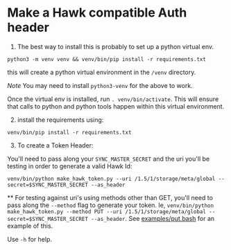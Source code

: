 # Make a Hawk compatible Auth header

1) The best way to install this is probably to set up a python virtual
env.

`python3 -m venv venv && venv/bin/pip install -r requirements.txt`

this will create a python virtual environment in the `/venv` directory.

*Note* You may need to install `python3-venv` for the above to work.

Once the virtual env is installed, run `. venv/bin/activate`. This
will ensure that calls to python and python tools happen within this
virtual environment.

2) install the requirements using:

`venv/bin/pip install -r requirements.txt`

3) To create a Token Header:

You'll need to pass along your `SYNC_MASTER_SECRET` and the uri you'll be testing in order to generate a valid Hawk Id:

`venv/bin/python make_hawk_token.py --uri /1.5/1/storage/meta/global --secret=$SYNC_MASTER_SECRET --as_header`

** For testing against uri's using methods other than GET, you'll need to pass along the `--method` flag to generate your token. Ie, `venv/bin/python make_hawk_token.py --method PUT --uri /1.5/1/storage/meta/global --secret=$SYNC_MASTER_SECRET --as_header`. See [examples/put.bash](https://github.com/mozilla-services/syncstorage-rs/blob/master/tools/examples/put.bash) for an example of this.


Use `-h` for help.
